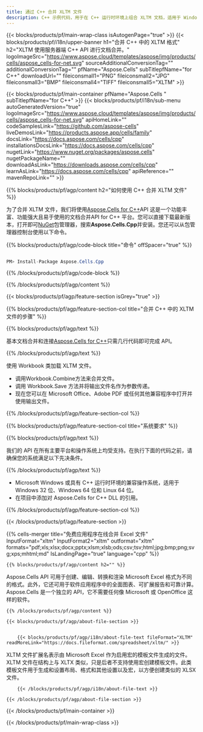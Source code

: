 ```yaml
---
title: 通过 C++ 合并 XLTM 文件
description: C++ 示例代码，用于在 C++ 运行时环境上组合 XLTM 文档，适用于 Windows 32 位、Windows 64 位和 Linux 64 位。
---
```

{{< blocks/products/pf/main-wrap-class isAutogenPage="true" >}}
{{< blocks/products/pf/i18n/upper-banner h1="合并 C++ 中的 XLTM 格式" h2="XLTM 使用服务器端 C++ API 进行文档合并。" logoImageSrc="https://www.aspose.cloud/templates/aspose/img/products/cells/aspose_cells-for-net.svg" sourceAdditionalConversionTag="" additionalConversionTag="" pfName="Aspose.Cells" subTitlepfName="for C++" downloadUrl="" fileiconsmall1="PNG" fileiconsmall2="JPG" fileiconsmall3="BMP" fileiconsmall4="TIFF" fileiconsmall5="XLTM" >}}

{{< blocks/products/pf/main-container pfName="Aspose.Cells " subTitlepfName="for C++" >}}
{{< blocks/products/pf/i18n/sub-menu autoGeneratedVersion="true" logoImageSrc="https://www.aspose.cloud/templates/aspose/img/products/cells/aspose_cells-for-net.svg" apiHomeLink="" codeSamplesLink="https://github.com/aspose-cells" liveDemosLink="https://products.aspose.app/cells/family" docsLink="https://docs.aspose.com/cells/cpp" installationsDocsLink="https://docs.aspose.com/cells/cpp" nugetLink="https://www.nuget.org/packages/aspose.cells" nugetPackageName="" downloadAsLink="https://downloads.aspose.com/cells/cpp" learnAsLink="https://docs.aspose.com/cells/cpp" apiReference="" mavenRepoLink="" >}}

{{% blocks/products/pf/agp/content h2="如何使用 C++ 合并 XLTM 文件" %}}

为了合并 XLTM 文件，我们将使用<a href="https://products.aspose.com/cells/cpp">Aspose.Cells for C++</a>API 这是一个功能丰富、功能强大且易于使用的文档合并API for C++ 平台。您可以直接下载最新版本，打开即可<a href="https://www.nuget.org/packages/aspose.cells">NuGet</a>包管理器，搜索<b>Aspose.Cells.Cpp</b>并安装。您还可以从包管理器控制台使用以下命令。

{{% blocks/products/pf/agp/code-block title="命令" offSpacer="true" %}}

```cs

PM> Install-Package Aspose.Cells.Cpp

```

{{% /blocks/products/pf/agp/code-block %}}

{{% /blocks/products/pf/agp/content %}}

{{< blocks/products/pf/agp/feature-section isGrey="true" >}}

{{% blocks/products/pf/agp/feature-section-col title="合并 C++ 中的 XLTM 文件的步骤" %}}

{{% blocks/products/pf/agp/text %}}

基本文档合并和连接[Aspose.Cells for C++](https://products.aspose.com/cells/cpp)只需几行代码即可完成 API。

{{% /blocks/products/pf/agp/text %}}

使用 Workbook 类加载 XLTM 文件。
+ 调用Workbook.Combine方法来合并文件。
+ 调用 Workbook.Save 方法并将输出文件名作为参数传递。
+ 现在您可以在 Microsoft Office、Adobe PDF 或任何其他兼容程序中打开并使用输出文件。

{{% /blocks/products/pf/agp/feature-section-col %}}

{{% blocks/products/pf/agp/feature-section-col title="系统要求" %}}

{{% blocks/products/pf/agp/text %}}

我们的 API 在所有主要平台和操作系统上均受支持。在执行下面的代码之前，请确保您的系统满足以下先决条件。

{{% /blocks/products/pf/agp/text %}}

-  Microsoft Windows 或具有 C++ 运行时环境的兼容操作系统，适用于 Windows 32 位、Windows 64 位和 Linux 64 位。
- 在项目中添加对 Aspose.Cells for C++ DLL 的引用。

{{% /blocks/products/pf/agp/feature-section-col %}}

{{< /blocks/products/pf/agp/feature-section >}}

{{% cells-merger title="免费应用程序在线合并 Excel 文件" InputFormat="xltm" InputFormat2="xltm" outformat="xltm" formats="pdf;xls;xlsx;docx;pptx;xlsm;xlsb;ods;csv;tsv;html;jpg;bmp;png;svg;xps;mhtml;md" IsLandingPage="true" language="cpp" %}}

<!-- aboutfile Starts -->

    {{% blocks/products/pf/agp/content h2="" %}}

Aspose.Cells API 可用于创建、编辑、转换和渲染 Microsoft Excel 格式为不同的格式。此外，它还可用于软件应用程序中的全面图表、可扩展报告和可靠计算。 Aspose.Cells 是一个独立的 API，它不需要任何像 Microsoft 或 OpenOffice 这样的软件。

    {{% /blocks/products/pf/agp/content %}}

    {{< blocks/products/pf/agp/about-file-section >}}


        {{< blocks/products/pf/agp/i18n/about-file-text fileFormat="XLTM" readMoreLink="https://docs.fileformat.com/spreadsheet/xltm/" >}}
XLTM 文件扩展名表示由 Microsoft Excel 作为启用宏的模板文件生成的文件。 XLTM 文件在结构上与 XLTX 类似，只是后者不支持使用宏创建模板文件。此类模板文件用于生成和设置布局、格式和其他设置以及宏，以方便创建类似的 XLSX 文件。

        {{< /blocks/products/pf/agp/i18n/about-file-text >}}

    {{< /blocks/products/pf/agp/about-file-section >}}

<!-- aboutfile Ends -->



{{< /blocks/products/pf/main-container >}}
    
{{< /blocks/products/pf/main-wrap-class >}}
